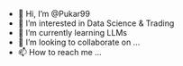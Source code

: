 - 👋 Hi, I’m @Pukar99
- 👀 I’m interested in Data Science & Trading
- 🌱 I’m currently learning LLMs
- 💞️ I’m looking to collaborate on ...
- 📫 How to reach me ...

<!---
Pukar99/Pukar99 is a ✨ special ✨ repository because its `README.md` (this file) appears on your GitHub profile.
You can click the Preview link to take a look at your changes.
--->
